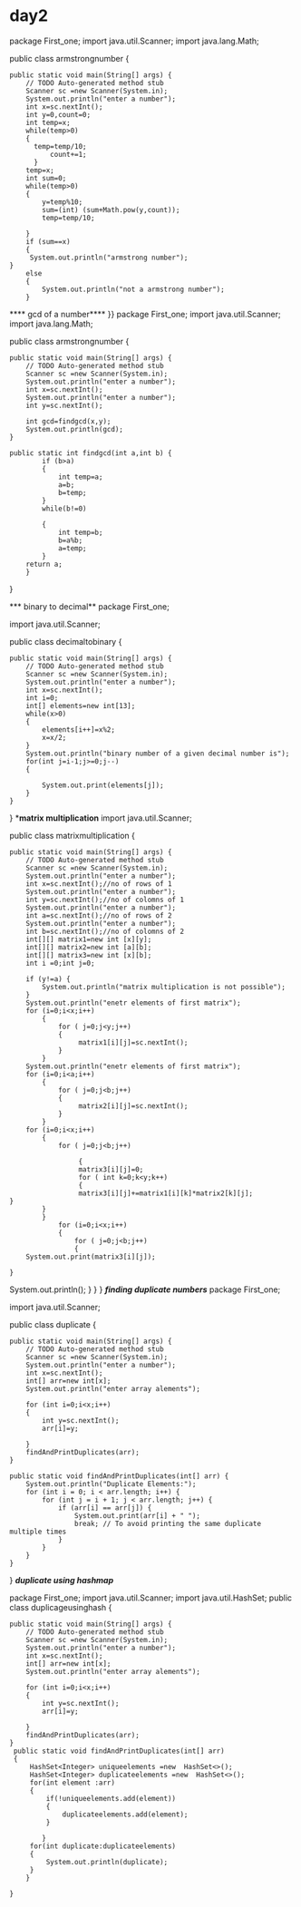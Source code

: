 # day2

package First_one;
import java.util.Scanner;
import java.lang.Math;

public class armstrongnumber {

	public static void main(String[] args) {
		// TODO Auto-generated method stub
		Scanner sc =new Scanner(System.in);
		System.out.println("enter a number");
		int x=sc.nextInt();
		int y=0,count=0;
		int temp=x;
		while(temp>0)
		{
		  temp=temp/10;
			  count+=1;
		  }
		temp=x;
		int sum=0;
		while(temp>0)
		{
			y=temp%10;
			sum=(int) (sum+Math.pow(y,count));
			temp=temp/10;
			
		}
		if (sum==x)
		{
         System.out.println("armstrong number");
	}
		else
		{
			System.out.println("not a armstrong number");
		}
**** gcd of a number****
}}
package First_one;
import java.util.Scanner;
import java.lang.Math;

public class armstrongnumber {

	public static void main(String[] args) {
		// TODO Auto-generated method stub
		Scanner sc =new Scanner(System.in);
		System.out.println("enter a number");
		int x=sc.nextInt();
		System.out.println("enter a number");
		int y=sc.nextInt();
		
		int gcd=findgcd(x,y);
		System.out.println(gcd);
	}

    public static int findgcd(int a,int b) {
			if (b>a)
			{
				int temp=a;
				a=b;
				b=temp;
			}
			while(b!=0)
				
			{
				int temp=b;
				b=a%b;
				a=temp;
			}
		return a;
		}
}

*** binary to decimal**
package First_one;

import java.util.Scanner;

public class decimaltobinary {

	public static void main(String[] args) {
		// TODO Auto-generated method stub
		Scanner sc =new Scanner(System.in);
		System.out.println("enter a number");
		int x=sc.nextInt();
		int i=0;
		int[] elements=new int[13];
		while(x>0)
		{
			elements[i++]=x%2;
			x=x/2;
		}
		System.out.println("binary number of a given decimal number is");
		for(int j=i-1;j>=0;j--)
		{
			
			System.out.print(elements[j]);
		}
	}

}
***matrix multiplication**
import java.util.Scanner;

public class matrixmultiplication {

	public static void main(String[] args) {
		// TODO Auto-generated method stub
		Scanner sc =new Scanner(System.in);
		System.out.println("enter a number");
		int x=sc.nextInt();//no of rows of 1
		System.out.println("enter a number");
		int y=sc.nextInt();//no of colomns of 1
		System.out.println("enter a number");
		int a=sc.nextInt();//no of rows of 2
		System.out.println("enter a number");
		int b=sc.nextInt();//no of colomns of 2
		int[][] matrix1=new int [x][y];
		int[][] matrix2=new int [a][b];
		int[][] matrix3=new int [x][b];
		int i =0;int j=0;
		
		if (y!=a) {
			System.out.println("matrix multiplication is not possible");
		}
		System.out.println("enetr elements of first matrix");
		for (i=0;i<x;i++)
			{
				for ( j=0;j<y;j++)
				{
					 matrix1[i][j]=sc.nextInt();
				}
			}
		System.out.println("enetr elements of first matrix");
		for (i=0;i<a;i++)
			{
				for ( j=0;j<b;j++)
				{
					 matrix2[i][j]=sc.nextInt();
				}
			}
		for (i=0;i<x;i++)
			{
				for ( j=0;j<b;j++)
				
					 {
					 matrix3[i][j]=0;
					 for ( int k=0;k<y;k++)
					 {
					 matrix3[i][j]+=matrix1[i][k]*matrix2[k][j];				}
			}
			}
				for (i=0;i<x;i++)
				{
					for ( j=0;j<b;j++)
					{
		System.out.print(matrix3[i][j]);
		
	}
System.out.println();
}
}
}
***finding duplicate numbers***
package First_one;

import java.util.Scanner;

public class duplicate {

	public static void main(String[] args) {
		// TODO Auto-generated method stub
		Scanner sc =new Scanner(System.in);
		System.out.println("enter a number");
		int x=sc.nextInt();
		int[] arr=new int[x];
		System.out.println("enter array alements");
		
		for (int i=0;i<x;i++)
		{
			int y=sc.nextInt();
			arr[i]=y;
					
		}
		findAndPrintDuplicates(arr);
    }

    public static void findAndPrintDuplicates(int[] arr) {
        System.out.println("Duplicate Elements:");
        for (int i = 0; i < arr.length; i++) {
            for (int j = i + 1; j < arr.length; j++) {
                if (arr[i] == arr[j]) {
                    System.out.print(arr[i] + " ");
                    break; // To avoid printing the same duplicate multiple times
                }
            }
        }
	}

}
***duplicate using hashmap***

package First_one;
import java.util.Scanner;
import java.util.HashSet;
public class duplicageusinghash {

	public static void main(String[] args) {
		// TODO Auto-generated method stub
		Scanner sc =new Scanner(System.in);
		System.out.println("enter a number");
		int x=sc.nextInt();
		int[] arr=new int[x];
		System.out.println("enter array alements");
		
		for (int i=0;i<x;i++)
		{
			int y=sc.nextInt();
			arr[i]=y;
					
		}
		findAndPrintDuplicates(arr);
    }
	 public static void findAndPrintDuplicates(int[] arr)
	 {
		 HashSet<Integer> uniqueelements =new  HashSet<>();
		 HashSet<Integer> duplicateelements =new  HashSet<>();
		 for(int element :arr)
		 {
			 if(!uniqueelements.add(element))
			 {
				 duplicateelements.add(element);
			 }
		 
	        }
		 for(int duplicate:duplicateelements)
		 {
			 System.out.println(duplicate);
		 }
	    }

	}



